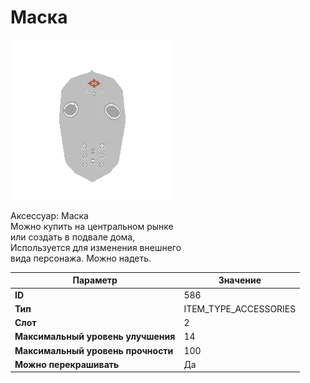 # Маска

![Item Image](../img/586.webp?raw=true)

Аксессуар: Маска<br>Можно купить на центральном рынке<br>или создать в подвале дома,<br>Используется для изменения внешнего<br>вида персонажа. Можно надеть.


| Параметр | Значение |
|----------|----------|
| **ID** | 586 |
| **Тип** | ITEM_TYPE_ACCESSORIES |
| **Слот** | 2 |
| **Максимальный уровень улучшения** | 14 |
| **Максимальный уровень прочности** | 100 |
| **Можно перекрашивать** | Да |

